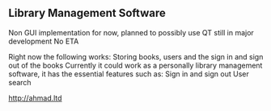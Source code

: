 ## Library Management Software
Non GUI implementation for now, planned to possibly use QT
still in major development
No ETA

Right now the following works:
    Storing books, users and the sign in and sign out of the books
    Currently it could work as a personally library management software, it has the essential features such as:
                                                                            Sign in and sign out
                                                                            User search

http://ahmad.ltd
